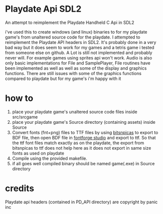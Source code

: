 # Playdate Api SDL2
An attempt to reimplement the Playdate Handheld C Api in SDL2

i've used this to create windows (and linux) binaries to for my playdate game's from unaltered source code for the playdate. I attempted to reimplement the Playdate API headers in SDL2. It's probably done in a very bad way but it does seem to work for my games and a tetris game i tested from someone else on github. A Lot is still not implemented and probably never will. For example games using sprites api won't work. Audio is also only basic implementations for File and SamplePlayer, File routines have been implemented as well as well as some of the display and graphics functions. There are still issues with some of the graphics functions compared to playdate but for my game's i'm happy with it

# how to
1. place your playdate game's unaltered source code files inside src/srcgame
2. place your playdate game's Source directory (containing assets) inside Source
3. Convert fonts (fnt+png) files to TTF files by using [bitsnpicas](https://github.com/kreativekorp/bitsnpicas) to export to BDF file, then open BDF file in [fontforge studio](https://fontforge.org/en-US/) and export to ttf. So that the ttf font files match exactly as on the playdate, the export from bitsnpicas to ttf does not help here as it does not export in same size fonts as used on playdate
4. Compile using the provided makefile.
5. if all goes well compiled binary should be named game(.exe) in Source directory

# credits
Playdate api headers (contained in PD_API directory) are copyright by panic inc


